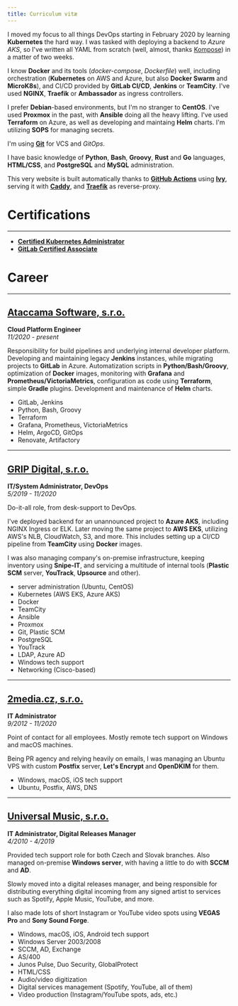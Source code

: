```yaml
---
title: Curriculum vitæ
---
```


I moved my focus to all things DevOps starting in February 2020 by learning **Kubernetes** the hard way. I was tasked with deploying a backend to *Azure AKS*, so I've written all YAML from scratch (well, almost, thanks [Kompose](https://kompose.io/)) in a matter of two weeks.

I know **Docker** and its tools (*docker-compose*, *Dockerfile*) well, including orchestration (**Kubernetes** on AWS and Azure, but also **Docker Swarm** and **MicroK8s**), and CI/CD provided by **GitLab CI/CD**, **Jenkins** or **TeamCity**. I've used **NGINX**, **Traefik** or **Ambassador** as ingress controllers.

I prefer **Debian**-based environments, but I'm no stranger to **CentOS**. I've used **Proxmox** in the past, with **Ansible** doing all the heavy lifting. I've used **Terraform** on Azure, as well as developing and maintaing **Helm** charts. I'm utilizing **SOPS** for managing secrets.

I'm using **[Git](https://github.com/wokoman)** for VCS and *GitOps*.

I have basic knowledge of **Python**, **Bash**, **Groovy**, **Rust** and **Go** languages, **HTML/CSS**, and **PostgreSQL** and **MySQL** administration.

This very website is built automatically thanks to **[GitHub Actions](https://github.com/features/actions)** using **[Ivy](https://github.com/dmulholl/ivy)**, serving it with **[Caddy](https://caddyserver.com/)**, and **[Traefik](https://containo.us/traefik/)** as reverse-proxy.

# Certifications

***

* **[Certified Kubernetes Administrator](https://www.credly.com/badges/a058d02d-41ee-458d-beeb-de95d06d5d83/public_url)**
* **[GitLab Certified Associate](https://www.credly.com/badges/54645f5f-b714-4ed9-9061-d0b5b19304ef/public_url)**

# Career

***

## [Ataccama Software, s.r.o.](https://www.ataccama.com/)

**Cloud Platform Engineer**  
*11/2020 - present*

Responsibility for build pipelines and underlying internal developer platform. Developing and maintaining legacy **Jenkins** instances, while migrating projects to **GitLab** in Azure. Automatization scripts in **Python/Bash/Groovy**, optimization of **Docker** images, monitoring with **Grafana** and **Prometheus/VictoriaMetrics**, configuration as code using **Terraform**, simple **Gradle** plugins. Development and maintenance of **Helm** charts.

* GitLab, Jenkins
* Python, Bash, Groovy
* Terraform
* Grafana, Prometheus, VictoriaMetrics
* Helm, ArgoCD, GitOps
* Renovate, Artifactory

***

## [GRIP Digital, s.r.o.](https://www.grip-digital.com/)

**IT/System Administrator, DevOps**  
*5/2019 - 11/2020*

Do-it-all role, from desk-support to DevOps.

I've deployed backend for an unannounced project to **Azure AKS**, including NGINX Ingress or ELK. Later moving the same project to **AWS EKS**, utilizing AWS's NLB, CloudWatch, S3, and more. This includes setting up a CI/CD pipeline from **TeamCity** using **Docker** images.

I was also managing company's on-premise infrastructure, keeping inventory using **Snipe-IT**, and servicing a multitude of internal tools (**Plastic SCM** server, **YouTrack**, **Upsource** and other).

* server administration (Ubuntu, CentOS)
* Kubernetes (AWS EKS, Azure AKS)
* Docker
* TeamCity
* Ansible
* Proxmox
* Git, Plastic SCM
* PostgreSQL
* YouTrack
* LDAP, Azure AD
* Windows tech support
* Networking (Cisco-based)

***

## [2media.cz, s.r.o.](https://www.2media.cz/)

**IT Administrator**  
*9/2012 - 11/2020*

Point of contact for all employees. Mostly remote tech support on Windows and macOS machines.

Being PR agency and relying heavily on emails, I was managing an Ubuntu VPS with custom **Postfix** server, **Let's Encrypt** and **OpenDKIM** for them.

* Windows, macOS, iOS tech support
* Ubuntu, Postfix, AWS, DNS

***

## [Universal Music, s.r.o.](https://www.2media.cz/)

**IT Administrator, Digital Releases Manager**  
*4/2010 - 4/2019*

Provided tech support role for both Czech and Slovak branches. Also managed on-premise **Windows server**, with having a little to do with **SCCM** and **AD**.

Slowly moved into a digital releases manager, and being responsible for distributing everything digital incoming from any signed artist to services such as Spotify, Apple Music, YouTube, and more.

I also made lots of short Instagram or YouTube video spots using **VEGAS Pro** and **Sony Sound Forge**.

* Windows, macOS, iOS, Android tech support
* Windows Server 2003/2008
* SCCM, AD, Exchange
* AS/400
* Junos Pulse, Duo Security, GlobalProtect
* HTML/CSS
* Audio/video digitization
* Digital services management (Spotify, YouTube, all of them)
* Video production (Instagram/YouTube spots, ads, etc.)
